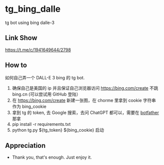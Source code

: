 # tg_bing_dalle

tg bot using bing dalle-3

## Link Show

https://t.me/c/1941649644/2798

## How to

如何自己弄一个 DALL-E 3 bing 的 tg bot.

1. 确保自己是美国的 ip 并且保证自己浏览器访问 https://bing.com/create 不跳 bing.cn (可以尝试用 GitHub 登陆）
2. 在 https://bing.com/create 新建一张图，在 chorme 里拿到 cookie 字符串作为 bing_cookie
3. 拿到 tg 的 token, 去 Google 搜索，去问 ChatGPT 都可以，需要在 [botfather](https://t.me/BotFather) 那拿
4. pip install -r requirements.txt
5. python tg.py ${tg_token} ${bing_cookie} 启动

## Appreciation

- Thank you, that's enough. Just enjoy it.
